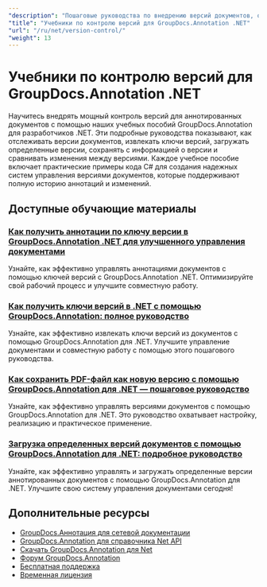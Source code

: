 ```yaml
---
"description": "Пошаговые руководства по внедрению версий документов, отслеживанию изменений и управлению историей аннотаций с помощью GroupDocs.Annotation для .NET."
"title": "Учебники по контролю версий для GroupDocs.Annotation .NET"
"url": "/ru/net/version-control/"
"weight": 13
---
```


# Учебники по контролю версий для GroupDocs.Annotation .NET

Научитесь внедрять мощный контроль версий для аннотированных документов с помощью наших учебных пособий GroupDocs.Annotation для разработчиков .NET. Эти подробные руководства показывают, как отслеживать версии документов, извлекать ключи версий, загружать определенные версии, сохранять с информацией о версии и сравнивать изменения между версиями. Каждое учебное пособие включает практические примеры кода C# для создания надежных систем управления версиями документов, которые поддерживают полную историю аннотаций и изменений.

## Доступные обучающие материалы

### [Как получить аннотации по ключу версии в GroupDocs.Annotation .NET для улучшенного управления документами](./retrieve-annotations-version-key-groupdocs-dotnet/)
Узнайте, как эффективно управлять аннотациями документов с помощью ключей версий с GroupDocs.Annotation .NET. Оптимизируйте свой рабочий процесс и улучшите совместную работу.

### [Как получить ключи версий в .NET с помощью GroupDocs.Annotation: полное руководство](./retrieving-version-keys-groupdocs-annotation-dotnet/)
Узнайте, как эффективно извлекать ключи версий из документов с помощью GroupDocs.Annotation для .NET. Улучшите управление документами и совместную работу с помощью этого пошагового руководства.

### [Как сохранить PDF-файл как новую версию с помощью GroupDocs.Annotation для .NET — пошаговое руководство](./save-pdf-new-version-groupdocs-annotation-net/)
Узнайте, как эффективно управлять версиями документов с помощью GroupDocs.Annotation для .NET. Это руководство охватывает настройку, реализацию и практическое применение.

### [Загрузка определенных версий документов с помощью GroupDocs.Annotation для .NET: подробное руководство](./load-specific-versions-groupdocs-annotation-net/)
Узнайте, как эффективно управлять и загружать определенные версии аннотированных документов с помощью GroupDocs.Annotation для .NET. Улучшите свою систему управления документами сегодня!

## Дополнительные ресурсы

- [GroupDocs.Аннотация для сетевой документации](https://docs.groupdocs.com/annotation/net/)
- [GroupDocs.Annotation для справочника Net API](https://reference.groupdocs.com/annotation/net/)
- [Скачать GroupDocs.Annotation для Net](https://releases.groupdocs.com/annotation/net/)
- [Форум GroupDocs.Annotation](https://forum.groupdocs.com/c/annotation)
- [Бесплатная поддержка](https://forum.groupdocs.com/)
- [Временная лицензия](https://purchase.groupdocs.com/temporary-license/)